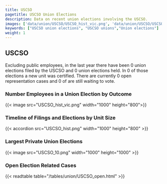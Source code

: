 ```yaml
---
title: USCSO
pagetitle: USCSO Union Elections
description: Data on recent union elections involving the USCSO.
images: ['data/union/USCSO/USCSO_hist_vic.png', 'data/union/USCSO/USCSO_hist_size.png', 'data/union/USCSO/USCSO_10.png']
keywords: ["USCSO union elections", "USCSO unions","Union elections"]
weight: 1
---
```

##  USCSO

Excluding public employees, in the last year there have been 0 union elections filed by the USCSO and 0 union elections held. In 0 of those elections a new unit was certified. There are currently 0 open representation cases and 0 of are still waiting to vote.

### Number Employees in a Union Election by Outcome
{{< image src="USCSO_hist_vic.png" width="1000" height="800">}}

### Timeline of Filings and Elections by Unit Size
{{< accordion src="USCSO_hist.png" width="1000" height="800" >}}

### Largest Private Union Elections
{{< image src="USCSO_10.png" width="1000" height="1000"  >}}

### Open Election Related Cases
{{< readtable table="/tables/union/USCSO_open.html" >}}

